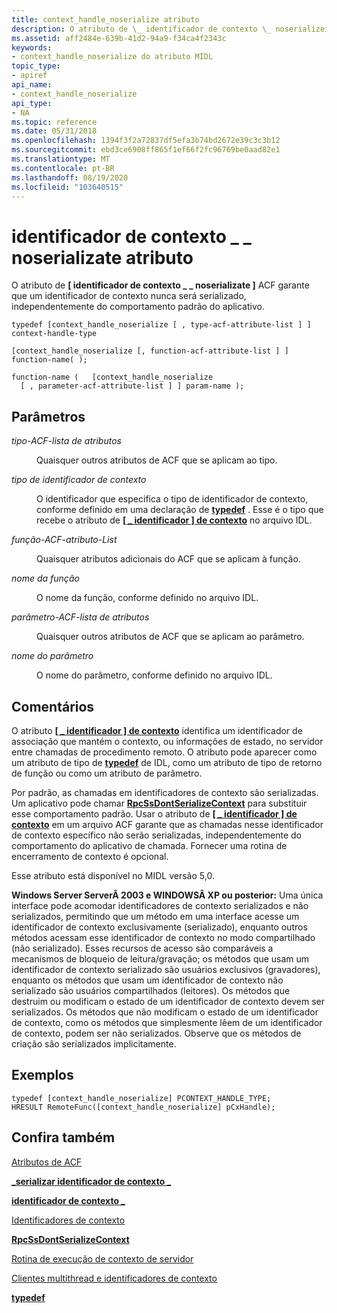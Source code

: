 ```yaml
---
title: context_handle_noserialize atributo
description: O atributo de \_ identificador de contexto \_ noserializeize \ ACF garante que um identificador de contexto nunca será serializado, independentemente do comportamento padrão do aplicativo.
ms.assetid: aff2484e-639b-41d2-94a9-f34ca4f2343c
keywords:
- context_handle_noserialize do atributo MIDL
topic_type:
- apiref
api_name:
- context_handle_noserialize
api_type:
- NA
ms.topic: reference
ms.date: 05/31/2018
ms.openlocfilehash: 1394f3f2a72837df5efa3b74bd2672e39c3c3b12
ms.sourcegitcommit: ebd3ce6908ff865f1ef66f2fc96769be0aad82e1
ms.translationtype: MT
ms.contentlocale: pt-BR
ms.lasthandoff: 08/19/2020
ms.locfileid: "103640515"
---
```

# <a name="context_handle_noserialize-attribute"></a>identificador de contexto \_ \_ noserializate atributo

O atributo de **\[ identificador de contexto \_ \_ noserializate \]** ACF garante que um identificador de contexto nunca será serializado, independentemente do comportamento padrão do aplicativo.

``` syntax
typedef [context_handle_noserialize [ , type-acf-attribute-list ] ] context-handle-type

[context_handle_noserialize [, function-acf-attribute-list ] ] function-name( );

function-name (   [context_handle_noserialize 
  [ , parameter-acf-attribute-list ] ] param-name );
```

## <a name="parameters"></a>Parâmetros

<dl> <dt>

*tipo-ACF-lista de atributos* 
</dt> <dd>

Quaisquer outros atributos de ACF que se aplicam ao tipo.

</dd> <dt>

*tipo de identificador de contexto* 
</dt> <dd>

O identificador que especifica o tipo de identificador de contexto, conforme definido em uma declaração de [**typedef**](typedef.md) . Esse é o tipo que recebe o atributo de [**\[ \_ identificador \] de contexto**](context-handle.md) no arquivo IDL.

</dd> <dt>

*função-ACF-atributo-List* 
</dt> <dd>

Quaisquer atributos adicionais do ACF que se aplicam à função.

</dd> <dt>

*nome da função* 
</dt> <dd>

O nome da função, conforme definido no arquivo IDL.

</dd> <dt>

*parâmetro-ACF-lista de atributos* 
</dt> <dd>

Quaisquer outros atributos de ACF que se aplicam ao parâmetro.

</dd> <dt>

*nome do parâmetro* 
</dt> <dd>

O nome do parâmetro, conforme definido no arquivo IDL.

</dd> </dl>

## <a name="remarks"></a>Comentários

O atributo [**\[ \_ identificador \] de contexto**](context-handle.md) identifica um identificador de associação que mantém o contexto, ou informações de estado, no servidor entre chamadas de procedimento remoto. O atributo pode aparecer como um atributo de tipo de [**typedef**](typedef.md) de IDL, como um atributo de tipo de retorno de função ou como um atributo de parâmetro.

Por padrão, as chamadas em identificadores de contexto são serializadas. Um aplicativo pode chamar [**RpcSsDontSerializeContext**](/windows/desktop/api/rpcdce/nf-rpcdce-rpcssdontserializecontext) para substituir esse comportamento padrão. Usar o atributo de [**\[ \_ identificador \] de contexto**](context-handle.md) em um arquivo ACF garante que as chamadas nesse identificador de contexto específico não serão serializadas, independentemente do comportamento do aplicativo de chamada. Fornecer uma rotina de encerramento de contexto é opcional.

Esse atributo está disponível no MIDL versão 5,0.

**Windows Server ServerÂ 2003 e WINDOWSÂ XP ou posterior:** Uma única interface pode acomodar identificadores de contexto serializados e não serializados, permitindo que um método em uma interface acesse um identificador de contexto exclusivamente (serializado), enquanto outros métodos acessam esse identificador de contexto no modo compartilhado (não serializado). Esses recursos de acesso são comparáveis a mecanismos de bloqueio de leitura/gravação; os métodos que usam um identificador de contexto serializado são usuários exclusivos (gravadores), enquanto os métodos que usam um identificador de contexto não serializado são usuários compartilhados (leitores). Os métodos que destruim ou modificam o estado de um identificador de contexto devem ser serializados. Os métodos que não modificam o estado de um identificador de contexto, como os métodos que simplesmente lêem de um identificador de contexto, podem ser não serializados. Observe que os métodos de criação são serializados implicitamente.

## <a name="examples"></a>Exemplos

``` syntax
typedef [context_handle_noserialize] PCONTEXT_HANDLE_TYPE; 
HRESULT RemoteFunc([context_handle_noserialize] pCxHandle);
```

## <a name="see-also"></a>Confira também

<dl> <dt>

[Atributos de ACF](acf-attributes.md)
</dt> <dt>

[**\_serializar identificador de contexto \_**](context-handle-serialize.md)
</dt> <dt>

[**identificador de contexto \_**](context-handle.md)
</dt> <dt>

[Identificadores de contexto](/windows/desktop/Rpc/context-handles)
</dt> <dt>

[**RpcSsDontSerializeContext**](/windows/desktop/api/rpcdce/nf-rpcdce-rpcssdontserializecontext)
</dt> <dt>

[Rotina de execução de contexto de servidor](/windows/desktop/Rpc/server-context-run-down-routine)
</dt> <dt>

[Clientes multithread e identificadores de contexto](/windows/desktop/Rpc/multithreaded-clients-and-context-handles)
</dt> <dt>

[**typedef**](typedef.md)
</dt> </dl>

 

 